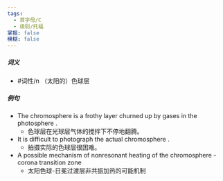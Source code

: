 ```yaml
---
tags:
  - 首字母/C
  - 级别/托福
掌握: false
模糊: false
---
```

##### 词义
- #词性/n  （太阳的）色球层
##### 例句
- The chromosphere is a frothy layer churned up by gases in the photosphere .
	- 色球层在光球层气体的搅拌下不停地翻腾。
- It is difficult to photograph the actual chromosphere .
	- 拍摄实际的色球层很困难。
- A possible mechanism of nonresonant heating of the chromosphere - corona transition zone
	- 太阳色球-日冕过渡层非共振加热的可能机制
